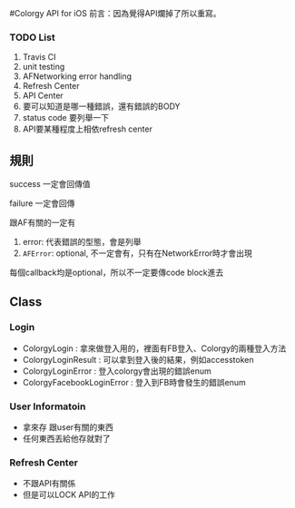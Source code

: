 #Colorgy API for iOS
前言：因為覺得API爛掉了所以重寫。

### TODO List
1. Travis CI
2. unit testing
3. AFNetworking error handling
4. Refresh Center
5. API Center
6. 要可以知道是哪一種錯誤，還有錯誤的BODY
7. status code 要列舉一下
8. API要某種程度上相依refresh center

## 規則
success 一定會回傳值

failure 一定會回傳

跟AF有關的一定有

1. error: 代表錯誤的型態，會是列舉
2. `AFError`: optional, 不一定會有，只有在NetworkError時才會出現

每個callback均是optional，所以不一定要傳code block進去



## Class 
### Login
- ColorgyLogin : 拿來做登入用的，裡面有FB登入、Colorgy的兩種登入方法
- ColorgyLoginResult : 可以拿到登入後的結果，例如accesstoken
- ColorgyLoginError : 登入colorgy會出現的錯誤enum
- ColorgyFacebookLoginError : 登入到FB時會發生的錯誤enum

### User Informatoin
- 拿來存 跟user有關的東西
- 任何東西丟給他存就對了

### Refresh Center
- 不跟API有關係
- 但是可以LOCK API的工作




